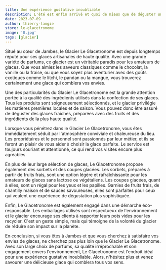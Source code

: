 ```yaml
---
title: Une expérience gustative inoubliable
description: L'été est enfin arrivé et quoi de mieux que de déguster une délicieuse glace pour se rafraîchir et se régaler ? Si vous êtes à Jambes, en Belgique, ne cherchez pas plus loin, le glacier Le Glacetronome est l'endroit idéal pour satisfaire vos papilles et vivre une expérience gustative inoubliable.
date: 2023-07-09
author: thierry-langie
store: le-glacetronome
image: '0.jpg'
tags: [glacier]
---
```

Situé au cœur de Jambes, le Glacier Le Glacetronome est depuis longtemps réputé pour ses glaces artisanales de haute qualité. Avec une grande variété de parfums, ce glacier est un véritable paradis pour les amateurs de glaces. Que vous aimiez les saveurs classiques comme le chocolat, la vanille ou la fraise, ou que vous soyez plus aventurier avec des goûts exotiques comme le litchi, le pandan ou la mangue, vous trouverez certainement une glace qui comblera vos envies.

 Une des particularités du Glacier Le Glacetronome est la grande attention portée à la qualité des ingrédients utilisés dans la confection de ses glaces. Tous les produits sont soigneusement sélectionnés, et le glacier privilégie les matières premières locales et de saison. Vous pouvez donc être assuré de déguster des glaces fraîches, préparées avec des fruits et des ingrédients de la plus haute qualité.

 Lorsque vous pénétrez dans le Glacier Le Glacetronome, vous êtes immédiatement séduit par l'atmosphère conviviale et chaleureuse du lieu. Les propriétaires et le personnel sont passionnés par leur métier, et ils se feront un plaisir de vous aider à choisir la glace parfaite. Le service est toujours souriant et attentionné, ce qui rend vos visites encore plus agréables.

 En plus de leur large sélection de glaces, Le Glacetronome propose également des sorbets et des coupes glacées. Les sorbets, préparés à partir de fruits frais, sont une option légère et rafraîchissante pour les amateurs de glaces sans lactose ou végétaliens. Les coupes glacées, quant à elles, sont un régal pour les yeux et les papilles. Garnies de fruits frais, de chantilly maison et de sauces savoureuses, elles sont parfaites pour ceux qui veulent une expérience de dégustation plus sophistiquée.

 Enfin, Le Glacetronome est également engagé dans une démarche éco-responsable. Les emballages utilisés sont respectueux de l'environnement et le glacier encourage ses clients à rapporter leurs pots vides pour les recycler. C'est un geste simple, mais qui témoigne de la volonté du glacier de réduire son impact sur la planète.

 En conclusion, si vous êtes à Jambes et que vous cherchez à satisfaire vos envies de glaces, ne cherchez pas plus loin que le Glacier Le Glacetronome. Avec son large choix de parfums, sa qualité irréprochable et son engagement envers l'environnement, Le Glacetronome est l'endroit idéal pour une expérience gustative inoubliable. Alors, n'hésitez plus et venez savourer une délicieuse glace qui comblera tous vos sens.